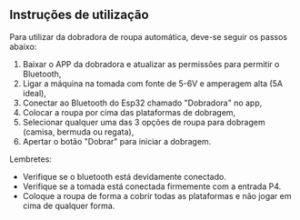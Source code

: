 
## Instruções de utilização

Para utilizar da dobradora de roupa automática, deve-se seguir os passos abaixo:

1. Baixar o APP da dobradora e atualizar as permissões para permitir o Bluetooth,
2. Ligar a máquina na tomada com fonte de 5-6V e amperagem alta (5A ideal),
3. Conectar ao Bluetooth do Esp32 chamado "Dobradora" no app,
4. Colocar a roupa por cima das plataformas de dobragem,
5. Selecionar qualquer uma das 3 opções de roupa para dobragem (camisa, bermuda ou regata),
6. Apertar o botão "Dobrar" para iniciar a dobragem.

Lembretes: 
- Verifique se o bluetooth está devidamente conectado.
- Verifique se a tomada está conectada firmemente com a entrada P4.
- Coloque a roupa de forma a cobrir todas as plataformas e não jogar em cima de qualquer forma.
